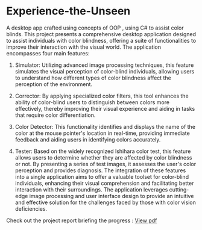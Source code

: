 # Experience-the-Unseen
A desktop app crafted using concepts of OOP , using C# to assist color blinds.
This project presents a comprehensive desktop application designed to assist individuals with color 
blindness, offering a suite of functionalities to improve their interaction with the visual world. The 
application encompasses four main features:
1. Simulator: Utilizing advanced image processing techniques, this feature simulates the visual 
perception of color-blind individuals, allowing users to understand how different types of color 
blindness affect the perception of the environment.
 
2. Corrector: By applying specialized color filters, this tool enhances the ability of color-blind 
users to distinguish between colors more effectively, thereby improving their visual experience 
and aiding in tasks that require color differentiation.
3. Color Detector: This functionality identifies and displays the name of the color at the mouse
pointer's location in real-time, providing immediate feedback and aiding users in identifying 
colors accurately.
4. Tester: Based on the widely recognized Ishihara color test, this feature allows users to 
determine whether they are affected by color blindness or not. By presenting a series of test 
images, it assesses the user's color perception and provides diagnosis.
The integration of these features into a single application aims to offer a valuable toolset for color-blind 
individuals, enhancing their visual comprehension and facilitating better interaction with their 
surroundings. The application leverages cutting-edge image processing and user interface design to 
provide an intuitive and effective solution for the challenges faced by those with color vision deficiencies.


Check out the project report briefing the progress : [View pdf](https://github.com/Gul-Fatima/Experience-the-Unseen/blob/main/CVD%20Fydp%20fd.pdf)
